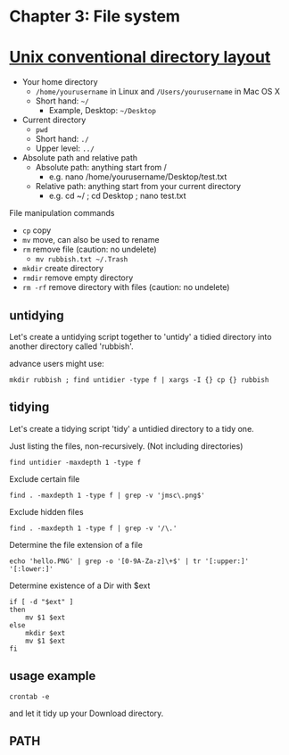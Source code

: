 # Chapter 3: File system

# [Unix conventional directory layout](https://en.wikipedia.org/wiki/Unix_filesystem#Conventional_directory_layout)

* Your home directory
  * `/home/yourusername` in Linux and `/Users/yourusername` in Mac OS X 
  * Short hand: `~/`
	* Example, Desktop: `~/Desktop`
* Current directory
  * `pwd`
  * Short hand: `./`
  * Upper level: `../`
* Absolute path and relative path
  * Absolute path: anything start from /
    * e.g. nano /home/yourusername/Desktop/test.txt
  * Relative path: anything start from your current directory
    * e.g. cd ~/ ; cd Desktop ; nano test.txt

File manipulation commands

* `cp` copy
* `mv` move, can also be used to rename
* `rm` remove file (caution: no undelete)
   * `mv rubbish.txt ~/.Trash`
* `mkdir` create directory
* `rmdir` remove empty directory
* `rm -rf` remove directory with files (caution: no undelete)

## untidying

Let's create a untidying script together to 'untidy' a tidied directory into another directory called 'rubbish'.

advance users might use:

```{sh}
mkdir rubbish ; find untidier -type f | xargs -I {} cp {} rubbish
```

## tidying

Let's create a tidying script 'tidy' a untidied directory to a tidy one.

Just listing the files, non-recursively. (Not including directories)

```{sh}
find untidier -maxdepth 1 -type f
```

Exclude certain file

```{sh}
find . -maxdepth 1 -type f | grep -v 'jmsc\.png$'
```

Exclude hidden files

```{sh}
find . -maxdepth 1 -type f | grep -v '/\.'
```

Determine the file extension of a file

```{sh}
echo 'hello.PNG' | grep -o '[0-9A-Za-z]\+$' | tr '[:upper:]' '[:lower:]'
```

Determine existence of a Dir with $ext

```{sh}
if [ -d "$ext" ]
then
    mv $1 $ext
else
    mkdir $ext
    mv $1 $ext
fi
```


## usage example

`crontab -e`

and let it tidy up your Download directory.

## PATH

